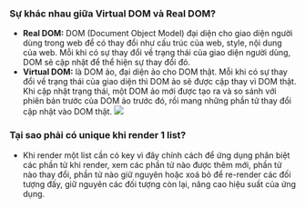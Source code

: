 ### Sự khác nhau giữa Virtual DOM và Real DOM?
- **Real DOM:** DOM (Document Object Model) đại diện cho giao diện người dùng trong web để có thay đổi như cấu trúc của web, style, nội dung của web. Mỗi khi có sự thay đổi về trạng thái của giao diện người dùng, DOM sẽ cập nhật để thể hiện sự thay đổi đó. 
- **Virtual DOM:** là DOM ảo, đại diện ảo cho DOM thật. Mỗi khi có sự thay đổi về trạng thái của giao diện thì DOM ảo sẽ được cập thay vì DOM thật. Khi cập nhật trạng thái, một DOM ảo mới được tạo ra và so sánh với phiên bản trước của DOM ảo trước đó, rồi mang những phần tử thay đổi cập nhật vào DOM thật.
![](https://i2.wp.com/programmingwithmosh.com/wp-content/uploads/2018/11/lnrn_0201.png?w=1173&ssl=1)

### Tại sao phải có unique khi render 1 list?

- Khi render một list cần có key vì đây chính cách để ứng dụng phân biệt các phần tử khi render, xem các phần tử nào được thêm mới, phần tử nào thay đổi, phần tử nào giữ nguyên hoặc xoá bỏ để re-render các đối tượng đấy, giữ nguyên các đối tượng còn lại, nâng cao hiệu suất của ứng dụng.
